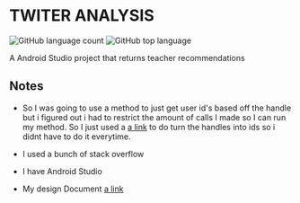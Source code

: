 # TWITER ANALYSIS
![GitHub language count](https://img.shields.io/github/languages/count/theArctesian/attempt2)
![GitHub top language](https://img.shields.io/github/languages/top/thearctesian/attempt2)

A Android Studio project that returns teacher recommendations

## Notes


- So I was going to use a method to just get user id's based off the handle but i figured out i had to restrict the amount of calls I made so I can run my method. So I just used a [a link](href="https://tweeterid.com/">webstite) to do turn the handles into ids so i didnt have to do it everytime. 

- I used a bunch of stack overflow 

- I have Android Studio

- My design Document [a link](https://docs.google.com/document/d/1ygmfYkvtG7qfvJ0gMaMUJlV-KiIyNGnhc0F8tKxYK4U/edit#)
  